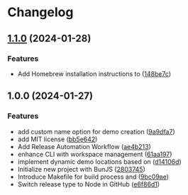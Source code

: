 # Changelog

## [1.1.0](https://github.com/JonDotsoy/demo/compare/v1.0.0...v1.1.0) (2024-01-28)


### Features

* Add Homebrew installation instructions to ([148be7c](https://github.com/JonDotsoy/demo/commit/148be7cb6a6b92131d411fb67f94e679e62fe500))

## 1.0.0 (2024-01-27)


### Features

* add custom name option for demo creation ([9a9dfa7](https://github.com/JonDotsoy/demo/commit/9a9dfa79cf9e248abac54b72a1385171de81067c))
* add MIT license ([bb5e642](https://github.com/JonDotsoy/demo/commit/bb5e6420efb3d8e77661a01eb0dfe7d4959d1156))
* Add Release Automation Workflow ([ae4b213](https://github.com/JonDotsoy/demo/commit/ae4b213d4dd773ef339052a41e0fb65adc247acc))
* enhance CLI with workspace management ([61aa197](https://github.com/JonDotsoy/demo/commit/61aa1978cb127229645f05ee221da9c664db7432))
* implement dynamic demo locations based on ([d14106d](https://github.com/JonDotsoy/demo/commit/d14106d1699d69bfe8ef254e12e66b442bbccfd8))
* Initialize new project with BunJS ([2803745](https://github.com/JonDotsoy/demo/commit/2803745f7d314bf44a9af3118bfcc6557e80c6c0))
* Introduce Makefile for build process and ([9bc09ae](https://github.com/JonDotsoy/demo/commit/9bc09ae0bb93151e1d35d45e6e489e46dcaf7ccf))
* Switch release type to Node in GitHub ([e6f86d1](https://github.com/JonDotsoy/demo/commit/e6f86d10e06b98fcc71996c8034df02861a1c20a))
